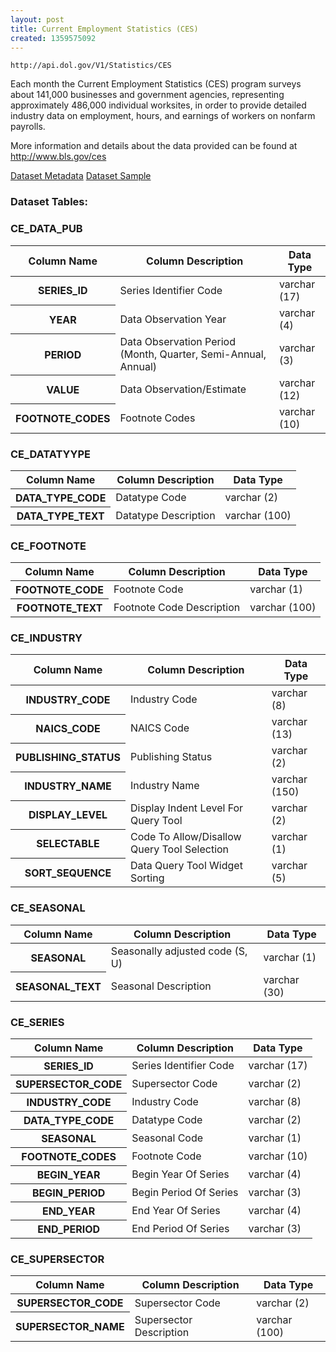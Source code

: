 ```yaml
---
layout: post
title: Current Employment Statistics (CES)
created: 1359575092
---
```


```
http://api.dol.gov/V1/Statistics/CES
```

<p>Each month the Current Employment Statistics (CES) program surveys about 141,000 businesses and government agencies, representing approximately 486,000 individual worksites, in order to provide detailed industry data on employment, hours, and earnings of workers on nonfarm payrolls.</p>

<p>More information and details about the data provided can be found at <a href="http://www.bls.gov/cpi">http://www.bls.gov/ces</a></p>


<a href ="http://api.dol.gov/V1/Statistics/CES/$metadata" class="button radius button_dataset">Dataset Metadata</a>
<a href ="https://devtools.dol.gov/APISampler/Home/Index1?datasetName=BLS Current Employment Statistics Survey (CES)" class="button radius button_dataset">Dataset Sample</a>


### Dataset Tables:  
<h3>CE_DATA_PUB</h3>

<table>
	<thead>
		<tr>
			<th>Column Name</th>
			<th>Column Description</th>
			<th>Data Type</th>
		</tr>
	</thead>
	<tbody>
		<tr>
			<th>SERIES_ID</th>
			<td>Series Identifier Code</td>
			<td>varchar (17)</td>
		</tr>
		<tr>
			<th>YEAR</th>
			<td>Data Observation Year</td>
			<td>varchar (4)</td>
		</tr>
		<tr>
			<th>PERIOD</th>
			<td>Data Observation Period (Month, Quarter, Semi-Annual, Annual)</td>
			<td>varchar (3)</td>
		</tr>
		<tr>
			<th>VALUE</th>
			<td>Data Observation/Estimate</td>
			<td>varchar (12)</td>
		</tr>
		<tr>
			<th>FOOTNOTE_CODES</th>
			<td>Footnote Codes</td>
			<td>varchar (10)</td>
		</tr>
	</tbody>
</table>
<h3>CE_DATATYYPE</h3>

<table>
	<thead>
		<tr>
			<th>Column Name</th>
			<th>Column Description</th>
			<th>Data Type</th>
		</tr>
	</thead>
	<tbody>
		<tr>
			<th>DATA_TYPE_CODE</th>
			<td>Datatype Code</td>
			<td>varchar (2)</td>
		</tr>
		<tr>
			<th>DATA_TYPE_TEXT</th>
			<td>Datatype Description</td>
			<td>varchar (100)</td>
		</tr>
	</tbody>
</table>
<h3>CE_FOOTNOTE</h3>

<table>
	<thead>
		<tr>
			<th>Column Name</th>
			<th>Column Description</th>
			<th>Data Type</th>
		</tr>
	</thead>
	<tbody>
		<tr>
			<th>FOOTNOTE_CODE</th>
			<td>Footnote Code</td>
			<td>varchar (1)</td>
		</tr>
		<tr>
			<th>FOOTNOTE_TEXT</th>
			<td>Footnote Code Description</td>
			<td>varchar (100)</td>
		</tr>
	</tbody>
</table>
<h3>CE_INDUSTRY</h3>

<table>
	<thead>
		<tr>
			<th>Column Name</th>
			<th>Column Description</th>
			<th>Data Type</th>
		</tr>
	</thead>
	<tbody>
		<tr>
			<th>INDUSTRY_CODE</th>
			<td>Industry Code</td>
			<td>varchar (8)</td>
		</tr>
		<tr>
			<th>NAICS_CODE</th>
			<td>NAICS Code</td>
			<td>varchar (13)</td>
		</tr>
		<tr>
			<th>PUBLISHING_STATUS</th>
			<td>Publishing Status</td>
			<td>varchar (2)</td>
		</tr>
		<tr>
			<th>INDUSTRY_NAME</th>
			<td>Industry Name</td>
			<td>varchar (150)</td>
		</tr>
		<tr>
			<th>DISPLAY_LEVEL</th>
			<td>Display Indent Level For Query Tool</td>
			<td>varchar (2)</td>
		</tr>
		<tr>
			<th>SELECTABLE</th>
			<td>Code To Allow/Disallow Query Tool Selection</td>
			<td>varchar (1)</td>
		</tr>
		<tr>
			<th>SORT_SEQUENCE</th>
			<td>Data Query Tool Widget Sorting</td>
			<td>varchar (5)</td>
		</tr>
	</tbody>
</table>
<h3>CE_SEASONAL</h3>

<table>
	<thead>
		<tr>
			<th>Column Name</th>
			<th>Column Description</th>
			<th>Data Type</th>
		</tr>
	</thead>
	<tbody>
		<tr>
			<th>SEASONAL</th>
			<td>Seasonally adjusted code (S, U)</td>
			<td>varchar (1)</td>
		</tr>
		<tr>
			<th>SEASONAL_TEXT</th>
			<td>Seasonal Description</td>
			<td>varchar (30)</td>
		</tr>
	</tbody>
</table>
<h3>CE_SERIES</h3>

<table>
	<thead>
		<tr>
			<th>Column Name</th>
			<th>Column Description</th>
			<th>Data Type</th>
		</tr>
	</thead>
	<tbody>
		<tr>
			<th>SERIES_ID</th>
			<td>Series Identifier Code</td>
			<td>varchar (17)</td>
		</tr>
		<tr>
			<th>SUPERSECTOR_CODE</th>
			<td>Supersector Code</td>
			<td>varchar (2)</td>
		</tr>
		<tr>
			<th>INDUSTRY_CODE</th>
			<td>Industry Code</td>
			<td>varchar (8)</td>
		</tr>
		<tr>
			<th>DATA_TYPE_CODE</th>
			<td>Datatype Code</td>
			<td>varchar (2)</td>
		</tr>
		<tr>
			<th>SEASONAL</th>
			<td>Seasonal Code</td>
			<td>varchar (1)</td>
		</tr>
		<tr>
			<th>FOOTNOTE_CODES</th>
			<td>Footnote Code</td>
			<td>varchar (10)</td>
		</tr>
		<tr>
			<th>BEGIN_YEAR</th>
			<td>Begin Year Of Series</td>
			<td>varchar (4)</td>
		</tr>
		<tr>
			<th>BEGIN_PERIOD</th>
			<td>Begin Period Of Series</td>
			<td>varchar (3)</td>
		</tr>
		<tr>
			<th>END_YEAR</th>
			<td>End Year Of Series</td>
			<td>varchar (4)</td>
		</tr>
		<tr>
			<th>END_PERIOD</th>
			<td>End Period Of Series</td>
			<td>varchar (3)</td>
		</tr>
	</tbody>
</table>
<h3>CE_SUPERSECTOR</h3>

<table>
	<thead>
		<tr>
			<th>Column Name</th>
			<th>Column Description</th>
			<th>Data Type</th>
		</tr>
	</thead>
	<tbody>
		<tr>
			<th>SUPERSECTOR_CODE</th>
			<td>Supersector Code</td>
			<td>varchar (2)</td>
		</tr>
		<tr>
			<th>SUPERSECTOR_NAME</th>
			<td>Supersector Description</td>
			<td>varchar (100)</td>
		</tr>
	</tbody>
</table>
